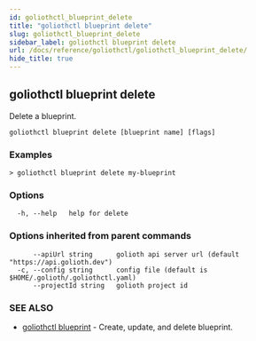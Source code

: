 ```yaml
---
id: goliothctl_blueprint_delete
title: "goliothctl blueprint delete"
slug: goliothctl_blueprint_delete
sidebar_label: goliothctl blueprint delete
url: /docs/reference/goliothctl/goliothctl_blueprint_delete/
hide_title: true
---
```

## goliothctl blueprint delete

Delete a blueprint.

```
goliothctl blueprint delete [blueprint name] [flags]
```

### Examples

```
> goliothctl blueprint delete my-blueprint
```

### Options

```
  -h, --help   help for delete
```

### Options inherited from parent commands

```
      --apiUrl string      golioth api server url (default "https://api.golioth.dev")
  -c, --config string      config file (default is $HOME/.golioth/.goliothctl.yaml)
      --projectId string   golioth project id
```

### SEE ALSO

* [goliothctl blueprint](/docs/reference/goliothctl/goliothctl_blueprint/)	 - Create, update, and delete blueprint.

